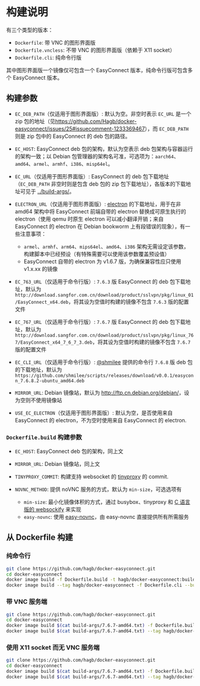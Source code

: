 # 构建说明

有三个类型的版本：

- `Dockerfile`: 带 VNC 的图形界面版
- `Dockerfile.vncless`: 不带 VNC 的图形界面版（依赖于 X11 socket）
- `Dockerfile.cli`: 纯命令行版

其中图形界面版一个镜像仅可包含一个 EasyConnect 版本，纯命令行版可包含多个 EasyConnect 版本。

## 构建参数

- `EC_DEB_PATH`（仅适用于图形界面版）: 默认为空。非空时表示 `EC_URL` 是一个 zip 包的地址（见<https://github.com/Hagb/docker-easyconnect/issues/25#issuecomment-1233369467>），而 `EC_DEB_PATH` 则是 zip 包中的 EasyConnect 的 deb 包的路径。
- `EC_HOST`: EasyConnect deb 包的架构，默认为空表示 deb 包架构与容器运行的架构一致；以 Debian 包管理器的架构名可准，可选项为：`aarch64`、`amd64`、`armel`、`armhf`、`i386`、`misp64el`。
- `EC_URL`（仅适用于图形界面版）: EasyConnect 的 deb 包下载地址（`EC_DEB_PATH` 非空时则是包含 deb 包的 zip 包下载地址），各版本的下载地址可见于 [../build-args/](../build-args/)。
- `ELECTRON_URL`（仅适用于图形界面版）: [electron](https://github.com/electron/electron/releases) 的下载地址，用于在非 amd64 架构中将 EasyConnect 前端自带的 electron 替换成可原生执行的 electron（使用 qemu 时原生 electron 可以减小翻译开销；来自 EasyConnect 的 electron 在 Debian bookworm 上有段错误的现象），有一些注意事项：

    - `armel`、`armhf`、`arm64`、`mips64el`、`amd64`、`i386` 架构无需设定该参数，构建脚本中已经预设（有特殊需要可以使用该参数覆盖预设值）
    - EasyConnect 自带的 electron 为 v1.6.7 版，为确保兼容性应只使用 v1.x.xx 的镜像

- `EC_763_URL`（仅适用于命令行版）: `7.6.3` 版 EasyConnect 的 deb 包下载地址，默认为 `http://download.sangfor.com.cn/download/product/sslvpn/pkg/linux_01/EasyConnect_x64.deb`，将其设为空值时构建的镜像不包含 `7.6.3` 版的配置文件
- `EC_767_URL`（仅适用于命令行版）: `7.6.7` 版 EasyConnect 的 deb 包下载地址，默认为 `http://download.sangfor.com.cn/download/product/sslvpn/pkg/linux_767/EasyConnect_x64_7_6_7_3.deb`，将其设为空值时构建的镜像不包含 `7.6.7` 版的配置文件
- `EC_CLI_URL`（仅适用于命令行版）: [@shmilee](https://github.com/shmilee) 提供的命令行 `7.6.8` 版 deb 包的下载地址，默认为 `https://github.com/shmilee/scripts/releases/download/v0.0.1/easyconn_7.6.8.2-ubuntu_amd64.deb`
- `MIRROR_URL`: Debian 镜像站，默认为 <http://ftp.cn.debian.org/debian/>，设为空则不使用镜像站
- `USE_EC_ELECTRON`（仅适用于图形界面版）: 默认为空，是否使用来自 EasyConnect 的 electron，不为空时使用来自 EasyConnect 的 electron.

### `Dockerfile.build` 构建参数

- `EC_HOST`: EasyConnect deb 包的架构，同上文
- `MIRROR_URL`: Debian 镜像站，同上文
- `TINYPROXY_COMMIT`: 构建支持 websocket 的 [tinyproxy](https://github.com/tinyproxy/tinyproxy) 的 commit.
- `NOVNC_METHOD`: 提供 noVNC 服务的方式，默认为 `min-size`，可选选项有

    - `min-size`: 最小化镜像体积的方式，通过 busybox、tinyproxy 和 [C 语言版的 websockify](https://github.com/novnc/websockify-other) 来实现
    - `easy-novnc`: 使用 [easy-novnc](https://github.com/pgaskin/easy-novnc)，由 easy-novnc 直接提供所有所需服务

## 从 Dockerfile 构建

### 纯命令行

``` bash
git clone https://github.com/hagb/docker-easyconnect.git
cd docker-easyconnect
docker image build -f Dockerfile.build -t hagb/docker-easyconnect:build --build-arg EC_HOST=amd64 .
docker image build --tag hagb/docker-easyconnect -f Dockerfile.cli --build-arg EC_HOST=amd64 .
```

### 带 VNC 服务端

``` bash
git clone https://github.com/hagb/docker-easyconnect.git
cd docker-easyconnect
docker image build $(cat build-args/7.6.7-amd64.txt) -f Dockerfile.build -t hagb/docker-easyconnect:build .
docker image build $(cat build-args/7.6.7-amd64.txt) --tag hagb/docker-easyconnect -f Dockerfile .
```

### 使用 X11 socket 而无 VNC 服务端

``` bash
git clone https://github.com/hagb/docker-easyconnect.git
cd docker-easyconnect
docker image build $(cat build-args/7.6.7-amd64.txt) -f Dockerfile.build -t hagb/docker-easyconnect:build .
docker image build $(cat build-args/7.6.7-amd64.txt) --tag hagb/docker-easyconnect -f Dockerfile.vncless .
```

